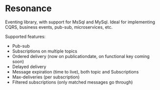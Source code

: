 # Resonance
Eventing library, with support for MsSql and MySql.
Ideal for implementing CQRS, business events, pub-sub, microservices, etc.

Supported features:
* Pub-sub
* Subscriptions on multiple topics
* Ordered delivery (now on publicationdate, on functional key coming soon)
* Delayed delivery
* Message expiration (time to live), both topic and Subscriptions
* Max-deliveries (per subscription)
* Filtered subscriptions (only matched messages go through)
